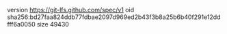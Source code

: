 version https://git-lfs.github.com/spec/v1
oid sha256:bd27faa824ddb77fdbae2097d969ed2b43f3b8a25b6b40f291e12ddfff6a0050
size 49430
